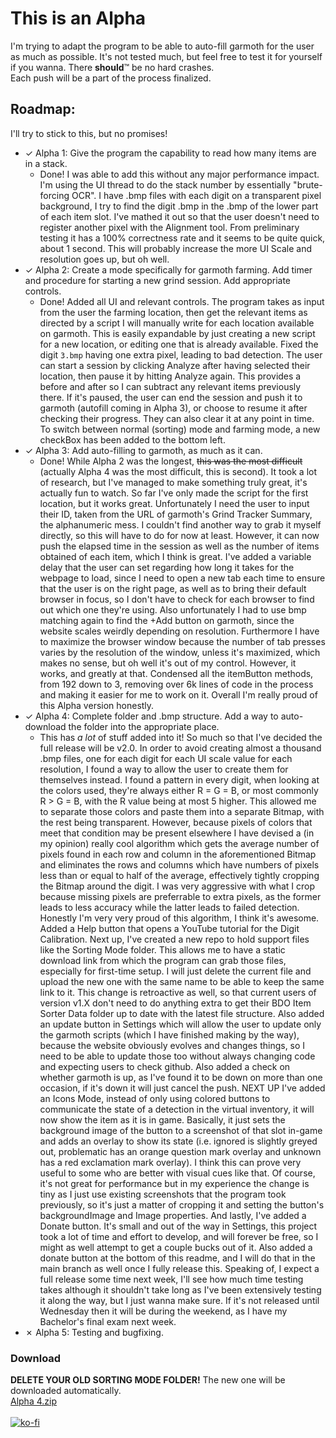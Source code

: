 # This is an Alpha
I'm trying to adapt the program to be able to auto-fill garmoth for the user as much as possible. It's not tested much, but feel free to test it for yourself if you wanna. There **should**™ be no hard crashes.<br />
Each push will be a part of the process finalized.<br />
## Roadmap:
I'll try to stick to this, but no promises!
- ✓ Alpha 1: Give the program the capability to read how many items are in a stack.
  - Done! I was able to add this without any major performance impact. I'm using the UI thread to do the stack number by essentially "brute-forcing OCR". I have .bmp files with each digit on a transparent pixel background, I try to find the digit .bmp in the .bmp of the lower part of each item slot. I've mathed it out so that the user doesn't need to register another pixel with the Alignment tool. From preliminary testing it has a 100% correctness rate and it seems to be quite quick, about 1 second. This will probably increase the more UI Scale and resolution goes up, but oh well.
- ✓ Alpha 2: Create a mode specifically for garmoth farming. Add timer and procedure for starting a new grind session. Add appropriate controls.
  - Done! Added all UI and relevant controls. The program takes as input from the user the farming location, then get the relevant items as directed by a script I will manually write for each location available on garmoth. This is easily expandable by just creating a new script for a new location, or editing one that is already available. Fixed the digit `3.bmp` having one extra pixel, leading to bad detection. The user can start a session by clicking Analyze after having selected their location, then pause it by hitting Analyze again. This provides a before and after so I can subtract any relevant items previously there. If it's paused, the user can end the session and push it to garmoth (autofill coming in Alpha 3), or choose to resume it after checking their progress. They can also clear it at any point in time. To switch between normal (sorting) mode and farming mode, a new checkBox has been added to the bottom left.
- ✓ Alpha 3: Add auto-filling to garmoth, as much as it can.
  - Done! While Alpha 2 was the longest, ~~this was the most difficult~~ (actually Alpha 4 was the most difficult, this is second). It took a lot of research, but I've managed to make something truly great, it's actually fun to watch. So far I've only made the script for the first location, but it works great. Unfortunately I need the user to input their ID, taken from the URL of garmoth's Grind Tracker Summary, the alphanumeric mess. I couldn't find another way to grab it myself directly, so this will have to do for now at least. However, it can now push the elapsed time in the session as well as the number of items obtained of each item, which I think is great. I've added a variable delay that the user can set regarding how long it takes for the webpage to load, since I need to open a new tab each time to ensure that the user is on the right page, as well as to bring their default browser in focus, so I don't have to check for each browser to find out which one they're using. Also unfortunately I had to use bmp matching again to find the +Add button on garmoth, since the website scales weirdly depending on resolution. Furthermore I have to maximize the browser window because the number of tab presses varies by the resolution of the window, unless it's maximized, which makes no sense, but oh well it's out of my control. However, it works, and greatly at that. Condensed all the itemButton methods, from 192 down to 3, removing over 6k lines of code in the process and making it easier for me to work on it. Overall I'm really proud of this Alpha version honestly.
- ✓ Alpha 4: Complete folder and .bmp structure. Add a way to auto-download the folder into the appropriate place.
  - This has *a lot* of stuff added into it! So much so that I've decided the full release will be v2.0. In order to avoid creating almost a thousand .bmp files, one for each digit for each UI scale value for each resolution, I found a way to allow the user to create them for themselves instead. I found a pattern in every digit, when looking at the colors used, they're always either R = G = B, or most commonly R > G = B, with the R value being at most 5 higher. This allowed me to separate those colors and paste them into a separate Bitmap, with the rest being transparent. However, because pixels of colors that meet that condition may be present elsewhere I have devised a (in my opinion) really cool algorithm which gets the average number of pixels found in each row and column in the aforementioned Bitmap and eliminates the rows and columns which have numbers of pixels less than or equal to half of the average, effectively tightly cropping the Bitmap around the digit. I was very aggressive with what I crop because missing pixels are preferrable to extra pixels, as the former leads to less accuracy while the latter leads to failed detection. Honestly I'm very very proud of this algorithm, I think it's awesome. Added a Help button that opens a YouTube tutorial for the Digit Calibration. Next up, I've created a new repo to hold support files like the Sorting Mode folder. This allows me to have a static download link from which the program can grab those files, especially for first-time setup. I will just delete the current file and upload the new one with the same name to be able to keep the same link to it. This change is retroactive as well, so that current users of version v1.X don't need to do anything extra to get their BDO Item Sorter Data folder up to date with the latest file structure. Also added an update button in Settings which will allow the user to update only the garmoth scripts (which I have finished making by the way), because the website obviously evolves and changes things, so I need to be able to update those too without always changing code and expecting users to check github. Also added a check on whether garmoth is up, as I've found it to be down on more than one occasion, if it's down it will just cancel the push. NEXT UP I've added an Icons Mode, instead of only using colored buttons to communicate the state of a detection in the virtual inventory, it will now show the item as it is in game. Basically, it just sets the background image of the button to a screenshot of that slot in-game and adds an overlay to show its state (i.e. ignored is slightly greyed out, problematic has an orange question mark overlay and unknown has a red exclamation mark overlay). I think this can prove very useful to some who are better with visual cues like that. Of course, it's not great for performance but in my experience the change is tiny as I just use existing screenshots that the program took previously, so it's just a matter of cropping it and setting the button's backgroundImage and Image properties. And lastly, I've added a Donate button. It's small and out of the way in Settings, this project took a lot of time and effort to develop, and will forever be free, so I might as well attempt to get a couple bucks out of it. Also added a donate button at the bottom of this readme, and I will do that in the main branch as well once I fully release this. Speaking of, I expect a full release some time next week, I'll see how much time testing takes although it shouldn't take long as I've been extensively testing it along the way, but I just wanna make sure. If it's not released until Wednesday then it will be during the weekend, as I have my Bachelor's final exam next week.
- ✗ Alpha 5: Testing and bugfixing.<br />
### Download
**DELETE YOUR OLD SORTING MODE FOLDER!** The new one will be downloaded automatically.<br />
[Alpha 4.zip](https://github.com/ErisLoona/BDO-Item-Sorter/files/12505719/Alpha.4.zip)
<br />
<br />
[![ko-fi](https://ko-fi.com/img/githubbutton_sm.svg)](https://ko-fi.com/N4N0OTIEV)
